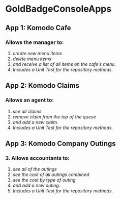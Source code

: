 # **GoldBadgeConsoleApps**
 ## App 1: Komodo Cafe
 ### Allows the manager to:
  1. _create new menu items_
  2. _delete menu items_
  3. _and receive a list of all items on the cafe's menu._
  4. _Includes a Unit Test for the repository methods._
 ## App 2: Komodo Claims
 ### Allows an agent to:
  1. _see all claims_
  2. _remove claim from the top of the queue_
  3. _and add a new claim._
  4. _Includes a Unit Test for the repository methods._
 ## App 3: Komodo Company Outings 
 ### 3. Allows accountants to:
  1. _see all of the outings_
  2. _see the cost of all outings combined_
  3. _see the cost by type of outing_
  4. _and add a new outing._
  5. _Includes a Unit Test for the repository methods._

